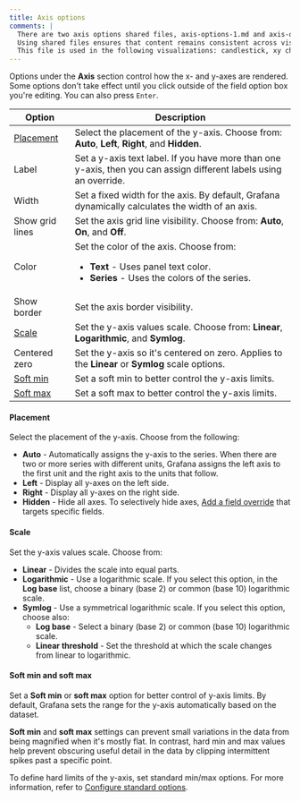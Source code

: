 ```yaml
---
title: Axis options
comments: |
  There are two axis options shared files, axis-options-1.md and axis-options-2.md to cover the most common combinations of options. 
  Using shared files ensures that content remains consistent across visualizations that share the same options and users don't have to figure out which options apply to a specific visualization when reading that content.
  This file is used in the following visualizations: candlestick, xy chart
---
```


Options under the **Axis** section control how the x- and y-axes are rendered. Some options don't take effect until you click outside of the field option box you're editing. You can also press `Enter`.

<!-- prettier-ignore-start -->

| Option                             | Description       |
| ---------------------------------- | --------------------------------------------------------------------------------- |
| [Placement](#placement)            | Select the placement of the y-axis.  Choose from: **Auto**, **Left**, **Right**, and **Hidden**.  |
| Label                              | Set a y-axis text label. If you have more than one y-axis, then you can assign different labels using an override. |
| Width                              | Set a fixed width for the axis. By default, Grafana dynamically calculates the width of an axis. |
| Show grid lines                    | Set the axis grid line visibility. Choose from: **Auto**, **On**, and **Off**. |
| Color                          | Set the color of the axis. Choose from:<ul><li>**Text** - Uses panel text color.</li><li>**Series** - Uses the colors of the series.</li></ul> |
| Show border                        | Set the axis border visibility. |
| [Scale](#scale)                    | Set the y-axis values scale. Choose from: **Linear**, **Logarithmic**, and **Symlog**.  |
| Centered zero                      | Set the y-axis so it's centered on zero. Applies to the **Linear** or **Symlog** scale options. |
| [Soft min](#soft-min-and-soft-max) | Set a soft min to better control the y-axis limits. |
| [Soft max](#soft-min-and-soft-max) | Set a soft max to better control the y-axis limits. |

<!-- prettier-ignore-end -->

#### Placement

Select the placement of the y-axis. Choose from the following:

- **Auto** - Automatically assigns the y-axis to the series. When there are two or more series with different units, Grafana assigns the left axis to the first unit and the right axis to the units that follow.
- **Left** - Display all y-axes on the left side.
- **Right** - Display all y-axes on the right side.
- **Hidden** - Hide all axes. To selectively hide axes, [Add a field override](ref:add-a-field-override) that targets specific fields.

#### Scale

Set the y-axis values scale. Choose from:

- **Linear** - Divides the scale into equal parts.
- **Logarithmic** - Use a logarithmic scale. If you select this option, in the **Log base** list, choose a binary (base 2) or common (base 10) logarithmic scale.
- **Symlog** - Use a symmetrical logarithmic scale. If you select this option, choose also:
  - **Log base** - Select a binary (base 2) or common (base 10) logarithmic scale.
  - **Linear threshold** - Set the threshold at which the scale changes from linear to logarithmic.

#### Soft min and soft max

Set a **Soft min** or **soft max** option for better control of y-axis limits. By default, Grafana sets the range for the y-axis automatically based on the dataset.

**Soft min** and **soft max** settings can prevent small variations in the data from being magnified when it's mostly flat. In contrast, hard min and max values help prevent obscuring useful detail in the data by clipping intermittent spikes past a specific point.

To define hard limits of the y-axis, set standard min/max options. For more information, refer to [Configure standard options](ref:configure-standard-options).

<!--

![Label example](/static/img/docs/time-series-panel/axis-soft-min-max-7-4.png) -->

